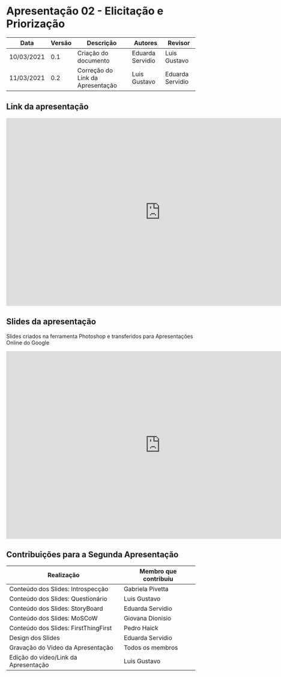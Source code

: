# Apresentação 02 - Elicitação e Priorização

| Data       | Versão | Descrição                         | Autores                   | Revisor          |
| ---------- | ------ | --------------------------------- | ------------------------- | ---------------- |
| 10/03/2021 | 0.1    | Criação do documento              | Eduarda Servidio          | Luis Gustavo     |
| 11/03/2021 | 0.2    | Correção do Link da Apresentação  | Luis Gustavo              | Eduarda Servidio |

## Link da apresentação

<iframe width="820" height="500" src="https://www.youtube.com/embed/5HOFDuKIti4" frameborder="0"
    allow="accelerometer; autoplay; clipboard-write; encrypted-media; gyroscope; picture-in-picture"
    allowfullscreen></iframe>

## Slides da apresentação
    
Slides criados na ferramenta Photoshop e transferidos para Apresentações Online do Google

<iframe width="820" height="500" src="https://docs.google.com/presentation/d/1ZkYPh9xsNL46Hrups32T6Y7UrDGE6OGKjZ1c6KPVmXQ/edit#slide=id.gc6945631e8_0_0" frameborder="0"
    allow="accelerometer; autoplay; clipboard-write; encrypted-media; gyroscope; picture-in-picture"
    allowfullscreen></iframe>

## Contribuições para a Segunda Apresentação

| Realização                               | Membro que contribuiu           |
| ---------------------------------------- | ------------------------------- |
| Conteúdo dos Slides: Introspecção        | Gabriela Pivetta                |
| Conteúdo dos Slides: Questionário        | Luis Gustavo                    |
| Conteúdo dos Slides: StoryBoard          | Eduarda Servidio                |
| Conteúdo dos Slides: MoSCoW              | Giovana Dionisio                |
| Conteúdo dos Slides: FirstThingFirst     | Pedro Haick                     |
| Design dos Slides                        | Eduarda Servidio                |
| Gravação do Video da Apresentação        | Todos os membros                |
| Edição do vídeo/Link da Apresentação     | Luis Gustavo                    |
